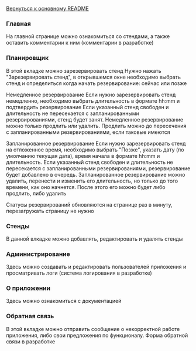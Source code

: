 [Вернуться к основному README](../README.md)

### Главная
На главной странице можно ознакомиться со стендами, а также оставить комментарии к ним (комментарии в разработке)

### Планировщик
В этой вкладке можно зарезервировать стенд
Нужно нажать "Зарезервировать стенд", в открывшемся окне необходимо выбрать стенд и определиться когда начать резервирование: сейчас или позже

Немедленное резервирование
Если нужно зарезервировать стенд немедленно, необходимо выбрать длительность в формате hh:mm и подтвердить резервирование
Если указанный стенд свободен и длительность не пересекается с запланированными резервированиями, стенд будет занят. 
Немедленное резервирование можно только продлить или удалить. Продлить можно до пересечения с запланированными резервированиями, если таковые имеются

Запланированное резервирование
Если нужно зарезервировать стенд на отложенное время, необходимо выбрать "Позже", указать дату (по умолчанию текущая дата), время начала в формате hh:mm и длительность. Если указанный стенд свободен и длительность не пересекается с запланированными резервированиями, резервирование будет добавлено в очередь. 
Запланированное резервирование можно удалить, перенести и изменить его длительность, но только до того времени, как оно начнется. После этого его можно будет либо продлить, либо удалить 

Статусы резервирований обновляются на странице раз в минуту, перезагружать страницу не нужно

### Стенды
В данной влкадке можно добавлять, редактировать и удалять стенды

### Администрирование
Здесь можно создавать и редактировать пользователей приложения и просматривать логи (система логирования в разработке)

### О приложении
Здесь можно ознакомиться с документацией

### Обратная связь
В этой вкладке можно отправить сообщение о некорректной работе приложения, либо свои предложения по функционалу. Форма обратной связи в разработке